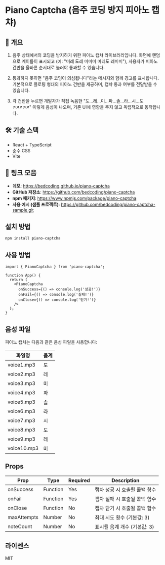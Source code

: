 # Piano Captcha (음주 코딩 방지 피아노 캡챠)


## 📝 개요
1. 음주 상태에서의 코딩을 방지하기 위한 피아노 캡챠 라이브러리입니다.
화면에 랜덤으로 계이름이 표시되고 (예: "미레 도레 미미미 미레도 레미미"), 사용자가 피아노 건반을 올바른 순서대로 눌러야 통과할 수 있습니다.

2. 통과하지 못하면 "음주 코딩이 의심됩니다"라는 메시지와 함께 경고를 표시합니다.
기본적으로 플로팅 형태의 피아노 건반을 제공하며, 캡챠 통과 여부를 전달받을 수 있습니다.

3. 각 건반을 누르면 개발자가 직접 녹음한 "도...레...미...파...솔...라...시...도↗↗↗↗↗" 이렇게 음성이 나오며,
기존 UI에 영향을 주지 않고 독립적으로 동작합니다.


## 🛠️ 기술 스택
- React + TypeScript
- 순수 CSS
- Vite


## 🔗 링크 모음
- **데모**: https://bedcoding.github.io/piano-captcha
- **GitHub 저장소**: https://github.com/bedcoding/piano-captcha
- **npm 패키지**: https://www.npmjs.com/package/piano-captcha
- **사용 예시 (샘플 프로젝트)**: https://github.com/bedcoding/piano-captcha-sample.git


## 설치 방법

```bash
npm install piano-captcha
```


## 사용 방법

```tsx
import { PianoCaptcha } from 'piano-captcha';

function App() {
  return (
    <PianoCaptcha
      onSuccess={() => console.log('성공!')}
      onFail={() => console.log('실패!')}
      onClose={() => console.log('닫기!')}
    />
  );
}
```


## 음성 파일

피아노 캡차는 다음과 같은 음성 파일을 사용합니다:

| 파일명    | 음계 |
|-----------|------|
| voice1.mp3 | 도   |
| voice2.mp3 | 레   |
| voice3.mp3 | 미   |
| voice4.mp3 | 파   |
| voice5.mp3 | 솔   |
| voice6.mp3 | 라   |
| voice7.mp3 | 시   |
| voice8.mp3 | 도   |
| voice9.mp3 | 레   |
| voice10.mp3| 미   |


## Props

| Prop      | Type     | Required | Description                          |
|-----------|----------|----------|--------------------------------------|
| onSuccess | Function | Yes      | 캡차 성공 시 호출될 콜백 함수        |
| onFail    | Function | Yes      | 캡차 실패 시 호출될 콜백 함수        |
| onClose   | Function | No       | 캡차 닫기 시 호출될 콜백 함수        |
| maxAttempts| Number  | No       | 최대 시도 횟수 (기본값: 3)           |
| noteCount | Number   | No       | 표시될 음계 개수 (기본값: 3)         |


## 라이센스

MIT